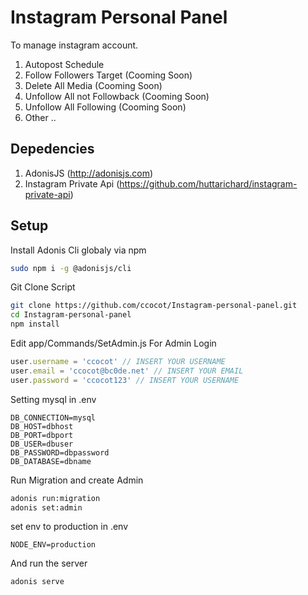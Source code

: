 # Instagram Personal Panel
To manage instagram account.

1. Autopost Schedule
2. Follow Followers Target (Cooming Soon)
3. Delete All Media (Cooming Soon)
4. Unfollow All not Followback (Cooming Soon)
5. Unfollow All Following (Cooming Soon)
6. Other ..

## Depedencies

1. AdonisJS (http://adonisjs.com)
2. Instagram Private Api (https://github.com/huttarichard/instagram-private-api)

## Setup

Install Adonis Cli globaly via npm

```bash
sudo npm i -g @adonisjs/cli
```

Git Clone Script
```bash
git clone https://github.com/ccocot/Instagram-personal-panel.git 
cd Instagram-personal-panel
npm install
```

Edit app/Commands/SetAdmin.js For Admin Login
```javascript
user.username = 'ccocot' // INSERT YOUR USERNAME
user.email = 'ccocot@bc0de.net' // INSERT YOUR EMAIL
user.password = 'ccocot123' // INSERT YOUR USERNAME

```
Setting mysql in .env
```
DB_CONNECTION=mysql
DB_HOST=dbhost
DB_PORT=dbport
DB_USER=dbuser
DB_PASSWORD=dbpassword
DB_DATABASE=dbname
```

Run Migration and create Admin
```bash
adonis run:migration
adonis set:admin
```

set env to production in .env
```
NODE_ENV=production
```

And run the server
```
adonis serve
```
